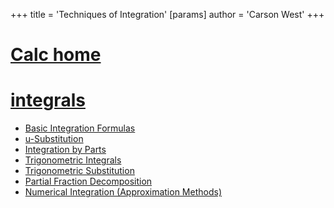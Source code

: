 +++
 title = 'Techniques of Integration'
[params]
	author = 'Carson West'
+++
# [Calc home](./../calc-home/)
# [integrals](./../integrals/)
- [Basic Integration Formulas](./../basic-integration-formulas/)
- [u-Substitution](./../u-substitution/)
- [Integration by Parts](./../integration-by-parts/)
- [Trigonometric Integrals](./../trigonometric-integrals/)
- [Trigonometric Substitution](./../trigonometric-substitution/)
- [Partial Fraction Decomposition](./../partial-fraction-decomposition/)
- [Numerical Integration (Approximation Methods)](./../numerical-integration-(approximation-methods)/)